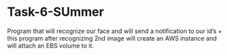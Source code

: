 # Task-6-SUmmer
Program that will recognize our face and will send a notification to our id’s + this program after recognizing 2nd image will create an AWS instance and will attach an EBS volume to it.
